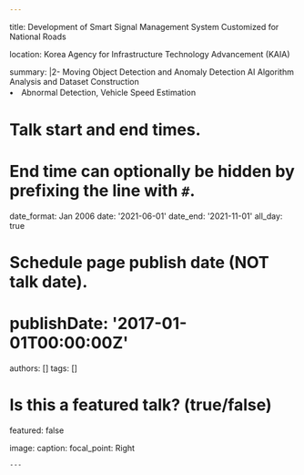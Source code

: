 ```yaml
---
```
title: Development of Smart Signal Management System Customized for National Roads

location: Korea Agency for Infrastructure Technology Advancement (KAIA)

summary: |2-
  Moving Object Detection and Anomaly Detection AI Algorithm Analysis and Dataset Construction <br> 
  **•**　Abnormal Detection, Vehicle Speed Estimation

# Talk start and end times.
#   End time can optionally be hidden by prefixing the line with `#`.
date_format: Jan 2006
date: '2021-06-01'
date_end: '2021-11-01'
all_day: true

# Schedule page publish date (NOT talk date).
# publishDate: '2017-01-01T00:00:00Z'

authors: []
tags: []

# Is this a featured talk? (true/false)
featured: false

image:
  caption: 
  focal_point: Right
```
---
```

